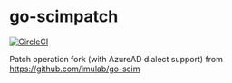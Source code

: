 # go-scimpatch
[![CircleCI](https://circleci.com/gh/IzumiSy/go-scimpatch.svg?style=svg)](https://circleci.com/gh/IzumiSy/go-scimpatch)

Patch operation fork (with AzureAD dialect support) from https://github.com/imulab/go-scim

